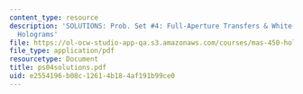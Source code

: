 ```yaml
---
content_type: resource
description: 'SOLUTIONS: Prob. Set #4: Full-Aperture Transfers & White-Light Transmission
  Holograms'
file: https://ol-ocw-studio-app-qa.s3.amazonaws.com/courses/mas-450-holographic-imaging-spring-2003/e2554196b08c12614b184af191b99ce0_ps04solutions.pdf
file_type: application/pdf
resourcetype: Document
title: ps04solutions.pdf
uid: e2554196-b08c-1261-4b18-4af191b99ce0
---
```

